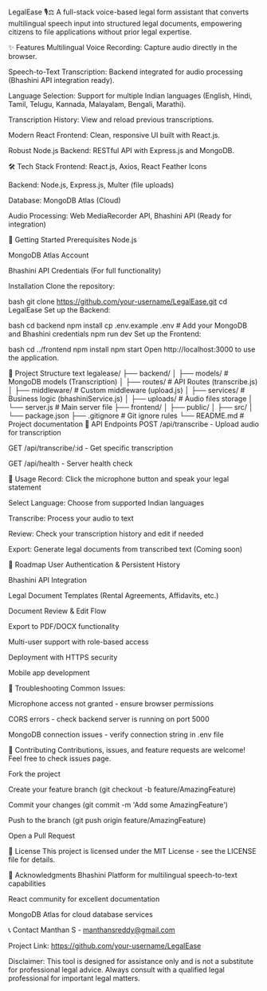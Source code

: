 LegalEase 🎙️⚖️
A full-stack voice-based legal form assistant that converts multilingual speech input into structured legal documents, empowering citizens to file applications without prior legal expertise.

✨ Features
Multilingual Voice Recording: Capture audio directly in the browser.

Speech-to-Text Transcription: Backend integrated for audio processing (Bhashini API integration ready).

Language Selection: Support for multiple Indian languages (English, Hindi, Tamil, Telugu, Kannada, Malayalam, Bengali, Marathi).

Transcription History: View and reload previous transcriptions.

Modern React Frontend: Clean, responsive UI built with React.js.

Robust Node.js Backend: RESTful API with Express.js and MongoDB.

🛠️ Tech Stack
Frontend: React.js, Axios, React Feather Icons

Backend: Node.js, Express.js, Multer (file uploads)

Database: MongoDB Atlas (Cloud)

Audio Processing: Web MediaRecorder API, Bhashini API (Ready for integration)

🚀 Getting Started
Prerequisites
Node.js

MongoDB Atlas Account

Bhashini API Credentials (For full functionality)

Installation
Clone the repository:

bash
git clone https://github.com/your-username/LegalEase.git
cd LegalEase
Set up the Backend:

bash
cd backend
npm install
cp .env.example .env  # Add your MongoDB and Bhashini credentials
npm run dev
Set up the Frontend:

bash
cd ../frontend
npm install
npm start
Open http://localhost:3000 to use the application.

📁 Project Structure
text
legalease/
├── backend/
│   ├── models/          # MongoDB models (Transcription)
│   ├── routes/          # API Routes (transcribe.js)
│   ├── middleware/      # Custom middleware (upload.js)
│   ├── services/        # Business logic (bhashiniService.js)
│   ├── uploads/         # Audio files storage
│   └── server.js        # Main server file
├── frontend/
│   ├── public/
│   ├── src/
│   └── package.json
├── .gitignore          # Git ignore rules
└── README.md           # Project documentation
🔌 API Endpoints
POST /api/transcribe - Upload audio for transcription

GET /api/transcribe/:id - Get specific transcription

GET /api/health - Server health check

🎯 Usage
Record: Click the microphone button and speak your legal statement

Select Language: Choose from supported Indian languages

Transcribe: Process your audio to text

Review: Check your transcription history and edit if needed

Export: Generate legal documents from transcribed text (Coming soon)

🔮 Roadmap
User Authentication & Persistent History

Bhashini API Integration

Legal Document Templates (Rental Agreements, Affidavits, etc.)

Document Review & Edit Flow

Export to PDF/DOCX functionality

Multi-user support with role-based access

Deployment with HTTPS security

Mobile app development

🐛 Troubleshooting
Common Issues:

Microphone access not granted - ensure browser permissions

CORS errors - check backend server is running on port 5000

MongoDB connection issues - verify connection string in .env file

🤝 Contributing
Contributions, issues, and feature requests are welcome! Feel free to check issues page.

Fork the project

Create your feature branch (git checkout -b feature/AmazingFeature)

Commit your changes (git commit -m 'Add some AmazingFeature')

Push to the branch (git push origin feature/AmazingFeature)

Open a Pull Request

📜 License
This project is licensed under the MIT License - see the LICENSE file for details.

🙏 Acknowledgments
Bhashini Platform for multilingual speech-to-text capabilities

React community for excellent documentation

MongoDB Atlas for cloud database services

📞 Contact
Manthan S - manthansreddy@gmail.com

Project Link: https://github.com/your-username/LegalEase

Disclaimer: This tool is designed for assistance only and is not a substitute for professional legal advice. Always consult with a qualified legal professional for important legal matters.